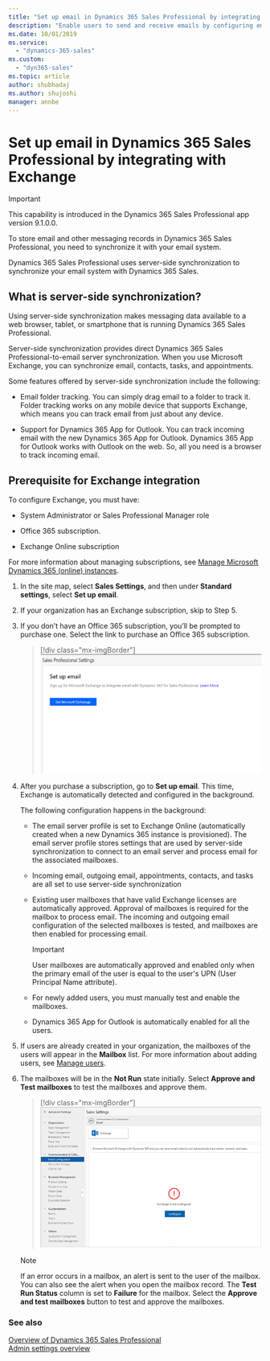 ```yaml
---
title: "Set up email in Dynamics 365 Sales Professional by integrating with Exchange | MicrosoftDocs"
description: "Enable users to send and receive emails by configuring email in Dynamics 365 Sales Professional."
ms.date: 10/01/2019
ms.service: 
  - "dynamics-365-sales"
ms.custom: 
  - "dyn365-sales"
ms.topic: article
author: shubhadaj
ms.author: shujoshi
manager: annbe
---
```


# Set up email in Dynamics 365 Sales Professional by integrating with Exchange

> [!IMPORTANT]
> This capability is introduced in the Dynamics 365 Sales Professional app version 9.1.0.0.

To store email and other messaging records in Dynamics 365 Sales Professional, you need to synchronize it with your email system.

Dynamics 365 Sales Professional uses server-side synchronization to synchronize your email system with Dynamics 365 Sales.

## What is server-side synchronization?

Using server-side synchronization makes messaging data available to a web browser, tablet, or smartphone that is running Dynamics 365 Sales Professional.

Server-side synchronization provides direct Dynamics 365 Sales Professional-to-email server synchronization. When you use Microsoft Exchange, you can synchronize email, contacts, tasks, and appointments.

Some features offered by server-side synchronization include the following: 

-  Email folder tracking. You can simply drag email to a folder to track it. Folder tracking works on any mobile device that supports Exchange, which
means you can track email from just about any device.

-  Support for Dynamics 365 App for Outlook. You can track incoming email with the new Dynamics 365 App for Outlook. Dynamics 365 App for Outlook works with Outlook on the web. So, all you need is a browser to track incoming email.

## Prerequisite for Exchange integration

To configure Exchange, you must have:

-   System Administrator or Sales Professional Manager role

-   Office 365 subscription.

-   Exchange Online subscription

For more information about managing subscriptions, see [Manage Microsoft Dynamics 365 (online)
instances](https://go.microsoft.com/fwlink/?linkid=730725).

1.  In the site map, select **Sales Settings**, and then under **Standard settings**, select **Set up email**.

2.  If your organization has an Exchange subscription, skip to Step 5.

3.  If you don’t have an Office 365 subscription, you’ll be prompted to purchase one. Select the link to purchase an Office 365 subscription.

    > [!div class="mx-imgBorder"]
    > ![Link to sign up for Microsoft Exchange](media/get-microsoft-exchange.png "Link to sign up for Microsoft Exchange")

4.  After you purchase a subscription, go to **Set up email**. This time, Exchange is automatically detected and configured in the background.

    The following configuration happens in the background:

    -   The email server profile is set to Exchange Online (automatically created when a new Dynamics 365 instance is provisioned). The email server profile stores settings that are used by server-side synchronization to connect to an email server and process email for the associated mailboxes.

    -   Incoming email, outgoing email, appointments, contacts, and tasks are all set to use server-side synchronization

    -   Existing user mailboxes that have valid Exchange licenses are automatically approved. Approval of mailboxes is required for the mailbox to process email. The incoming and outgoing email configuration of the selected mailboxes is tested, and mailboxes are then enabled for processing email.

        > [!Important]
        > User mailboxes are automatically approved and enabled only when the primary email of the user is equal to the user's UPN (User Principal Name attribute).      

    -  For newly added users, you must manually test and enable the mailboxes.

    - Dynamics 365 App for Outlook is automatically enabled for all the users.

5.  If users are already created in your organization, the mailboxes of the users will appear in the **Mailbox** list. For more information about adding users, see [Manage users](manage-users.md).  

6. The mailboxes will be in the **Not Run** state initially. Select **Approve and Test mailboxes** to test the mailboxes and approve them.  

    > [!div class="mx-imgBorder"]
    > ![Button to configure Exchange](media/button-configure-exchange.png "Button to configure Exchange")

    > [!Note]
    > If an error occurs in a mailbox, an alert is sent to the user of the mailbox. You can also see the alert when you open the mailbox record. The **Test Run Status** column is set to **Failure** for the mailbox. Select the **Approve and test mailboxes** button to test and approve the mailboxes.


### See also

[Overview of Dynamics 365 Sales Professional](sales-professional-overview.md)  
[Admin settings overview](admin-settings-overview.md)
